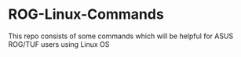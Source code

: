 # ROG-Linux-Commands
This repo consists of some commands which will be helpful for ASUS ROG/TUF users using Linux OS

